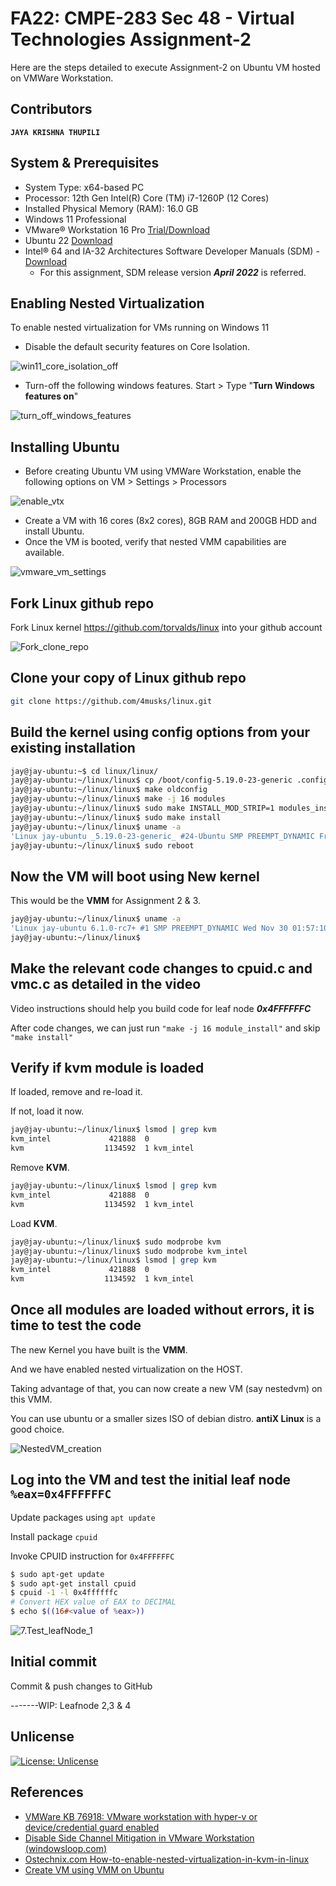 # FA22: CMPE-283 Sec 48 - Virtual Technologies Assignment-2

Here are the steps detailed to execute Assignment-2 on Ubuntu VM hosted on VMWare Workstation.

## Contributors

**`JAYA KRISHNA THUPILI`**

## System & Prerequisites

- System Type: x64-based PC
- Processor: 12th Gen Intel(R) Core (TM) i7-1260P (12 Cores)
- Installed Physical Memory (RAM): 16.0 GB
- Windows 11 Professional
- VMware® Workstation 16 Pro [Trial/Download](https://www.vmware.com/products/workstation-pro.html)
- Ubuntu 22 [Download](https://releases.ubuntu.com/22.10/ubuntu-22.10-live-server-amd64.iso?_ga=2.70008919.652567418.1667472597-1208328021.1667382980)
- Intel® 64 and IA-32 Architectures Software Developer Manuals (SDM) - [Download](https://www.intel.com/content/www/us/en/developer/articles/technical/intel-sdm.html)
  - For this assignment, SDM release version **_April 2022_** is referred.

## Enabling Nested Virtualization

To enable nested virtualization for VMs running on Windows 11

- Disable the default security features on Core Isolation.

![win11_core_isolation_off](resources/1.Disable%20Core%20Isolation.png)

- Turn-off the following windows features. Start > Type "**Turn Windows features on**"

![turn_off_windows_features](resources/2.Turn%20off%20windows%20features.png)

## Installing Ubuntu

- Before creating Ubuntu VM using VMWare Workstation, enable the following options on VM > Settings > Processors

![enable_vtx](resources/3.Enable%20Intel%20VT-x.png)

- Create a VM with 16 cores (8x2 cores), 8GB RAM and 200GB HDD and install Ubuntu.
- Once the VM is booted, verify that nested VMM capabilities are available.

![vmware_vm_settings](resources/4.Verify%20nested%20VMM%20features.png)

## Fork Linux github repo

Fork Linux kernel <https://github.com/torvalds/linux> into your github account

![Fork_clone_repo](resources/5.Fork_clone_repo.png)

## Clone your copy of Linux github repo

```bash
git clone https://github.com/4musks/linux.git
```

## Build the kernel using config options from your existing installation

```bash
jay@jay-ubuntu:~$ cd linux/linux/
jay@jay-ubuntu:~/linux/linux$ cp /boot/config-5.19.0-23-generic .config
jay@jay-ubuntu:~/linux/linux$ make oldconfig
jay@jay-ubuntu:~/linux/linux$ make -j 16 modules
jay@jay-ubuntu:~/linux/linux$ sudo make INSTALL_MOD_STRIP=1 modules_install
jay@jay-ubuntu:~/linux/linux$ sudo make install
jay@jay-ubuntu:~/linux/linux$ uname -a
'Linux jay-ubuntu _5.19.0-23-generic_ #24-Ubuntu SMP PREEMPT_DYNAMIC Fri Oct 14 15:39:57 UTC 2022 x86_64 x86_64 x86_64 GNU/Linux'
jay@jay-ubuntu:~/linux/linux$ sudo reboot
```

## Now the VM will boot using New kernel

This would be the **VMM** for Assignment 2 & 3.

```bash
jay@jay-ubuntu:~/linux/linux$ uname -a
'Linux jay-ubuntu 6.1.0-rc7+ #1 SMP PREEMPT_DYNAMIC Wed Nov 30 01:57:10 PST 2022 x86_64 x86_64 x86_64 GNU/Linux'
jay@jay-ubuntu:~/linux/linux$
```

## Make the relevant code changes to cpuid.c and vmc.c as detailed in the video

Video instructions should help you build code for leaf node **_0x4FFFFFFC_**

After code changes, we can just run `"make -j 16 module_install"` and skip `"make install"`

## Verify if kvm module is loaded

If loaded, remove and re-load it.

If not, load it now.

```bash
jay@jay-ubuntu:~/linux/linux$ lsmod | grep kvm
kvm_intel             421888  0
kvm                  1134592  1 kvm_intel
```

Remove **KVM**.

```bash
jay@jay-ubuntu:~/linux/linux$ lsmod | grep kvm
kvm_intel             421888  0
kvm                  1134592  1 kvm_intel
```

Load **KVM**.

```bash
jay@jay-ubuntu:~/linux/linux$ sudo modprobe kvm
jay@jay-ubuntu:~/linux/linux$ sudo modprobe kvm_intel
jay@jay-ubuntu:~/linux/linux$ lsmod | grep kvm
kvm_intel             421888  0
kvm                  1134592  1 kvm_intel
```

## Once all modules are loaded without errors, it is time to test the code

The new Kernel you have built is the **VMM**.

And we have enabled nested virtualization on the HOST.

Taking advantage of that, you can now create a new VM (say nestedvm) on this VMM.

You can use ubuntu or a smaller sizes ISO of debian distro. **antiX Linux** is a good choice.

![NestedVM_creation](resources/6.NestedVM_creation.png)

## Log into the VM and test the initial leaf node `%eax=0x4FFFFFFC`

Update packages using `apt update`

Install package `cpuid`

Invoke CPUID instruction for `0x4FFFFFFC`

```bash
$ sudo apt-get update
$ sudo apt-get install cpuid
$ cpuid -1 -l 0x4ffffffc
# Convert HEX value of EAX to DECIMAL
$ echo $((16#<value of %eax>))
```

![7.Test_leafNode_1](resources/7.Test_leafNode_1.png)

## Initial commit

Commit & push changes to GitHub

-------WIP:
Leafnode 2,3 & 4

## Unlicense

[![License: Unlicense](https://camo.githubusercontent.com/a0f44681d578ce545f4614325d26eac4036b273d21a61de5293af355cb969bac/68747470733a2f2f696d672e736869656c64732e696f2f62616467652f6c6963656e73652d556e6c6963656e73652d626c75652e737667)](http://unlicense.org/)

## References

- [VMWare KB 76918: VMware workstation with hyper-v or device/credential guard enabled](https://kb.vmware.com/s/article/76918)
- [Disable Side Channel Mitigation in VMware Workstation (windowsloop.com)](https://windowsloop.com/disable-side-channel-mitigation-in-vmware/#:~:text=1%20First%2C%20open%20the%20VMware%20application.%20You%20can,re-open%20VMware%20Workstation%20to%20fully%20apply%20the%20changes.)
- [Ostechnix.com How-to-enable-nested-virtualization-in-kvm-in-linux](https://ostechnix.com/how-to-enable-nested-virtualization-in-kvm-in-linux/)
- [Create VM using VMM on Ubuntu](https://www.server-world.info/en/note?os=Ubuntu_22.04&p=kvm&f=3)
